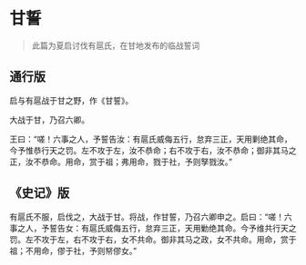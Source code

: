 # 甘誓

> 此篇为夏启讨伐有扈氏，在甘地发布的临战誓词

## 通行版

启与有扈战于甘之野，作《甘誓》。

大战于甘，乃召六卿。

王曰：“嗟！六事之人，予誓告汝：有扈氏威侮五行，怠弃三正，天用剿绝其命，今予惟恭行天之罚。左不攻于左，汝不恭命；右不攻于右，汝不恭命；御非其马之正，汝不恭命。用命，赏于祖；弗用命，戮于社，予则孥戮汝。” 

## 《史记》版

有扈氏不服，启伐之，大战于甘。将战，作甘誓，乃召六卿申之。启曰：“嗟！六事之人，予誓告女：有扈氏威侮五行，怠弃三正，天用勦绝其命。今予维共行天之罚。左不攻于左，右不攻于右，女不共命。御非其马之政，女不共命。用命，赏于祖；不用命，僇于社，予则帑僇女。”